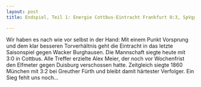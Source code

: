 ```yaml
---
layout: post
title: Endspiel, Teil 1: Energie Cottbus-Eintracht Frankfurt 0:3, SpVgg Greuther Fürth-1860 München 2:3

---
```


Wir haben es nach wie vor selbst in der Hand: Mit einem Punkt Vorsprung und dem klar besseren Torverhältnis geht die Eintracht in das letzte Saisonspiel gegen Wacker Burghausen. Die Mannschaft siegte heute mit 3:0 in Cottbus. Alle Treffer erzielte Alex Meier, der noch vor Wochenfrist den Elfmeter gegen Duisburg verschossen hatte. Zeitgleich siegte 1860 München mit 3:2 bei Greuther Fürth und bleibt damit härtester Verfolger. Ein Sieg fehlt uns noch...


